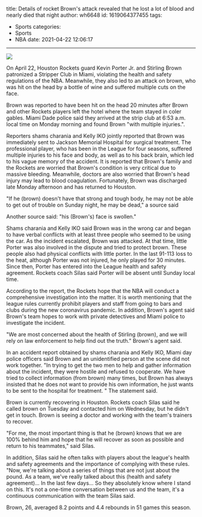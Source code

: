 title: Details of rocket Brown's attack revealed that he lost a lot of blood and nearly died that night
author: wh6648
id: 1619064377455
tags: 
- Sports
categories: 
- Sports
- NBA
date: 2021-04-22 12:06:17
---
![](https://p2.itc.cn/q_70/images01/20210422/e1d28ff82c5a4486906c7938bb27c0e5.jpeg)


On April 22, Houston Rockets guard Kevin Porter Jr. and Stirling Brown patronized a Stripper Club in Miami, violating the health and safety regulations of the NBA. Meanwhile, they also led to an attack on brown, who was hit on the head by a bottle of wine and suffered multiple cuts on the face.

Brown was reported to have been hit on the head 20 minutes after Brown and other Rockets players left the hotel where the team stayed in coler gables. Miami Dade police said they arrived at the strip club at 6:53 a.m. local time on Monday morning and found Brown "with multiple injuries.".

Reporters shams charania and Kelly IKO jointly reported that Brown was immediately sent to Jackson Memorial Hospital for surgical treatment. The professional player, who has been in the League for four seasons, suffered multiple injuries to his face and body, as well as to his back brain, which led to his vague memory of the accident. It is reported that Brown's family and the Rockets are worried that Brown's condition is very critical due to massive bleeding. Meanwhile, doctors are also worried that Brown's head injury may lead to blood coagulation. Fortunately, Brown was discharged late Monday afternoon and has returned to Houston.

"If he (brown) doesn't have that strong and tough body, he may not be able to get out of trouble on Sunday night, he may be dead," a source said

Another source said: "his (Brown's) face is swollen."

Shams charania and Kelly IKO said Brown was in the wrong car and began to have verbal conflicts with at least three people who seemed to be using the car. As the incident escalated, Brown was attacked. At that time, little Porter was also involved in the dispute and tried to protect brown. These people also had physical conflicts with little porter. In the last 91-113 loss to the heat, although Porter was not injured, he only played for 30 minutes. Since then, Porter has entered into the League health and safety agreement. Rockets coach Silas said Porter will be absent until Sunday local time.

According to the report, the Rockets hope that the NBA will conduct a comprehensive investigation into the matter. It is worth mentioning that the league rules currently prohibit players and staff from going to bars and clubs during the new coronavirus pandemic. In addition, Brown's agent said Brown's team hopes to work with private detectives and Miami police to investigate the incident.

"We are most concerned about the health of Stirling (brown), and we will rely on law enforcement to help find out the truth." Brown's agent said.

In an accident report obtained by shams charania and Kelly IKO, Miami day police officers said Brown and an unidentified person at the scene did not work together. "In trying to get the two men to help and gather information about the incident, they were hostile and refused to cooperate. We have tried to collect information (from brown) many times, but Brown has always insisted that he does not want to provide his own information, he just wants to be sent to the hospital for treatment. " The statement said.

Brown is currently recovering in Houston. Rockets coach Silas said he called brown on Tuesday and contacted him on Wednesday, but he didn't get in touch. Brown is seeing a doctor and working with the team's trainers to recover.

"For me, the most important thing is that he (brown) knows that we are 100% behind him and hope that he will recover as soon as possible and return to his teammates," said Silas.

In addition, Silas said he often talks with players about the league's health and safety agreements and the importance of complying with these rules. "Now, we're talking about a series of things that are not just about the pound. As a team, we've really talked about this (health and safety agreement)... In the last few days... So they absolutely know where I stand on this. It's not a one-time conversation between us and the team, it's a continuous communication with the team Silas said.

Brown, 26, averaged 8.2 points and 4.4 rebounds in 51 games this season.

